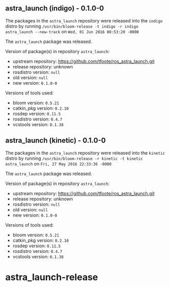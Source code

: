 ## astra_launch (indigo) - 0.1.0-0

The packages in the `astra_launch` repository were released into the `indigo` distro by running `/usr/bin/bloom-release -t indigo -r indigo astra_launch --new-track` on `Wed, 01 Jun 2016 00:53:20 -0000`

The `astra_launch` package was released.

Version of package(s) in repository `astra_launch`:

- upstream repository: https://github.com/tfoote/ros_astra_launch.git
- release repository: unknown
- rosdistro version: `null`
- old version: `null`
- new version: `0.1.0-0`

Versions of tools used:

- bloom version: `0.5.21`
- catkin_pkg version: `0.2.10`
- rosdep version: `0.11.5`
- rosdistro version: `0.4.7`
- vcstools version: `0.1.38`


## astra_launch (kinetic) - 0.1.0-0

The packages in the `astra_launch` repository were released into the `kinetic` distro by running `/usr/bin/bloom-release -r kinetic -t kinetic astra_launch` on `Fri, 27 May 2016 22:33:36 -0000`

The `astra_launch` package was released.

Version of package(s) in repository `astra_launch`:

- upstream repository: https://github.com/tfoote/ros_astra_launch.git
- release repository: unknown
- rosdistro version: `null`
- old version: `null`
- new version: `0.1.0-0`

Versions of tools used:

- bloom version: `0.5.21`
- catkin_pkg version: `0.2.10`
- rosdep version: `0.11.5`
- rosdistro version: `0.4.7`
- vcstools version: `0.1.38`


# astra_launch-release